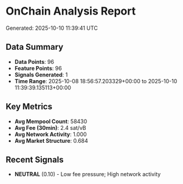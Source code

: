 # OnChain Analysis Report
Generated: 2025-10-10 11:39:41 UTC

## Data Summary
- **Data Points**: 96
- **Feature Points**: 96
- **Signals Generated**: 1
- **Time Range**: 2025-10-08 18:56:57.203329+00:00 to 2025-10-10 11:39:39.135113+00:00

## Key Metrics
- **Avg Mempool Count**: 58430
- **Avg Fee (30min)**: 2.4 sat/vB
- **Avg Network Activity**: 1.000
- **Avg Market Structure**: 0.684

## Recent Signals
- **NEUTRAL** (0.10) - Low fee pressure; High network activity
